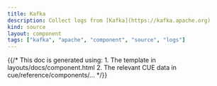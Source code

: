 ```yaml
---
title: Kafka
description: Collect logs from [Kafka](https://kafka.apache.org)
kind: source
layout: component
tags: ["kafka", "apache", "component", "source", "logs"]
---
```


{{/* This doc is generated using:
     1. The template in layouts/docs/component.html
     2. The relevant CUE data in cue/reference/components/... */}}
